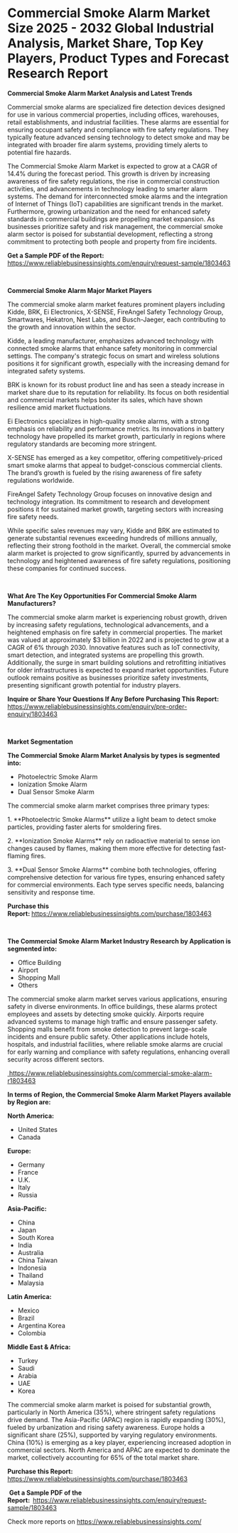<p><h1>Commercial Smoke Alarm Market Size 2025 - 2032 Global Industrial Analysis, Market Share, Top Key Players, Product Types and Forecast Research Report</h1></p><p><strong>Commercial Smoke Alarm Market Analysis and Latest Trends</strong></p>
<p><p>Commercial smoke alarms are specialized fire detection devices designed for use in various commercial properties, including offices, warehouses, retail establishments, and industrial facilities. These alarms are essential for ensuring occupant safety and compliance with fire safety regulations. They typically feature advanced sensing technology to detect smoke and may be integrated with broader fire alarm systems, providing timely alerts to potential fire hazards.</p><p>The Commercial Smoke Alarm Market is expected to grow at a CAGR of 14.4% during the forecast period. This growth is driven by increasing awareness of fire safety regulations, the rise in commercial construction activities, and advancements in technology leading to smarter alarm systems. The demand for interconnected smoke alarms and the integration of Internet of Things (IoT) capabilities are significant trends in the market. Furthermore, growing urbanization and the need for enhanced safety standards in commercial buildings are propelling market expansion. As businesses prioritize safety and risk management, the commercial smoke alarm sector is poised for substantial development, reflecting a strong commitment to protecting both people and property from fire incidents.</p></p>
<p><strong>Get a Sample PDF of the Report:&nbsp;</strong> <a href="https://www.reliablebusinessinsights.com/enquiry/request-sample/1803463?utm_campaign=2268&utm_medium=2&utm_source=Github&utm_content=ia&utm_term=10042025&utm_id=commercial-smoke-alarm">https://www.reliablebusinessinsights.com/enquiry/request-sample/1803463</a></p>
<p>&nbsp;</p>
<p><strong>Commercial Smoke Alarm Major Market Players</strong></p>
<p><p>The commercial smoke alarm market features prominent players including Kidde, BRK, Ei Electronics, X-SENSE, FireAngel Safety Technology Group, Smartwares, Hekatron, Nest Labs, and Busch-Jaeger, each contributing to the growth and innovation within the sector.</p><p>Kidde, a leading manufacturer, emphasizes advanced technology with connected smoke alarms that enhance safety monitoring in commercial settings. The company's strategic focus on smart and wireless solutions positions it for significant growth, especially with the increasing demand for integrated safety systems. </p><p>BRK is known for its robust product line and has seen a steady increase in market share due to its reputation for reliability. Its focus on both residential and commercial markets helps bolster its sales, which have shown resilience amid market fluctuations.</p><p>Ei Electronics specializes in high-quality smoke alarms, with a strong emphasis on reliability and performance metrics. Its innovations in battery technology have propelled its market growth, particularly in regions where regulatory standards are becoming more stringent.</p><p>X-SENSE has emerged as a key competitor, offering competitively-priced smart smoke alarms that appeal to budget-conscious commercial clients. The brand’s growth is fueled by the rising awareness of fire safety regulations worldwide.</p><p>FireAngel Safety Technology Group focuses on innovative design and technology integration. Its commitment to research and development positions it for sustained market growth, targeting sectors with increasing fire safety needs.</p><p>While specific sales revenues may vary, Kidde and BRK are estimated to generate substantial revenues exceeding hundreds of millions annually, reflecting their strong foothold in the market. Overall, the commercial smoke alarm market is projected to grow significantly, spurred by advancements in technology and heightened awareness of fire safety regulations, positioning these companies for continued success.</p></p>
<p>&nbsp;</p>
<p><strong>What Are The Key Opportunities For Commercial Smoke Alarm Manufacturers?</strong></p>
<p><p>The commercial smoke alarm market is experiencing robust growth, driven by increasing safety regulations, technological advancements, and a heightened emphasis on fire safety in commercial properties. The market was valued at approximately $3 billion in 2022 and is projected to grow at a CAGR of 6% through 2030. Innovative features such as IoT connectivity, smart detection, and integrated systems are propelling this growth. Additionally, the surge in smart building solutions and retrofitting initiatives for older infrastructures is expected to expand market opportunities. Future outlook remains positive as businesses prioritize safety investments, presenting significant growth potential for industry players.</p></p>
<p><strong>Inquire or Share Your Questions If Any Before Purchasing This Report:</strong> <a href="https://www.reliablebusinessinsights.com/enquiry/pre-order-enquiry/1803463?utm_campaign=2268&utm_medium=2&utm_source=Github&utm_content=ia&utm_term=10042025&utm_id=commercial-smoke-alarm">https://www.reliablebusinessinsights.com/enquiry/pre-order-enquiry/1803463</a></p>
<p>&nbsp;</p>
<p><strong>Market Segmentation</strong></p>
<p><strong>The Commercial Smoke Alarm Market Analysis by types is segmented into:</strong></p>
<p><ul><li>Photoelectric Smoke Alarm</li><li>Ionization Smoke Alarm</li><li>Dual Sensor Smoke Alarm</li></ul></p>
<p><p>The commercial smoke alarm market comprises three primary types: </p><p>1. **Photoelectric Smoke Alarms** utilize a light beam to detect smoke particles, providing faster alerts for smoldering fires. </p><p>2. **Ionization Smoke Alarms** rely on radioactive material to sense ion changes caused by flames, making them more effective for detecting fast-flaming fires. </p><p>3. **Dual Sensor Smoke Alarms** combine both technologies, offering comprehensive detection for various fire types, ensuring enhanced safety for commercial environments. Each type serves specific needs, balancing sensitivity and response time.</p></p>
<p><strong>Purchase this Report:&nbsp;</strong><a href="https://www.reliablebusinessinsights.com/purchase/1803463?utm_campaign=2268&utm_medium=2&utm_source=Github&utm_content=ia&utm_term=10042025&utm_id=commercial-smoke-alarm">https://www.reliablebusinessinsights.com/purchase/1803463</a></p>
<p>&nbsp;</p>
<p><strong>The Commercial Smoke Alarm Market Industry Research by Application is segmented into:</strong></p>
<p><ul><li>Office Building</li><li>Airport</li><li>Shopping Mall</li><li>Others</li></ul></p>
<p><p>The commercial smoke alarm market serves various applications, ensuring safety in diverse environments. In office buildings, these alarms protect employees and assets by detecting smoke quickly. Airports require advanced systems to manage high traffic and ensure passenger safety. Shopping malls benefit from smoke detection to prevent large-scale incidents and ensure public safety. Other applications include hotels, hospitals, and industrial facilities, where reliable smoke alarms are crucial for early warning and compliance with safety regulations, enhancing overall security across different sectors.</p></p>
<p><a href="https://www.reliablebusinessinsights.com/commercial-smoke-alarm-r1803463?utm_campaign=2268&utm_medium=2&utm_source=Github&utm_content=ia&utm_term=10042025&utm_id=commercial-smoke-alarm">&nbsp;https://www.reliablebusinessinsights.com/commercial-smoke-alarm-r1803463</a></p>
<p><strong>In terms of Region, the Commercial Smoke Alarm Market Players available by Region are:</strong></p>
<p>
    <p> <strong> North America: </strong>
        <ul>
            <li>United States</li>
            <li>Canada</li>
        </ul>
        </p> 
    <p> <strong> Europe: </strong>
        <ul>
            <li>Germany</li>
            <li>France</li>
            <li>U.K.</li>
            <li>Italy</li>
            <li>Russia</li>
        </ul>
        </p> 
    <p> <strong> Asia-Pacific: </strong>
        <ul>
            <li>China</li>
            <li>Japan</li>
            <li>South Korea</li>
            <li>India</li>
            <li>Australia</li>
            <li>China Taiwan</li>
            <li>Indonesia</li>
            <li>Thailand</li>
            <li>Malaysia</li>
        </ul>
        </p> 
    <p> <strong> Latin America: </strong>
        <ul>
            <li>Mexico</li>
            <li>Brazil</li>
            <li>Argentina Korea</li>
            <li>Colombia</li>
        </ul>
        </p> 
    <p> <strong> Middle East & Africa: </strong>
        <ul>
            <li>Turkey</li>
            <li>Saudi</li>
            <li>Arabia</li>
            <li>UAE</li>
            <li>Korea</li>
        </ul>
    </p>
    </p>
<p><p>The commercial smoke alarm market is poised for substantial growth, particularly in North America (35%), where stringent safety regulations drive demand. The Asia-Pacific (APAC) region is rapidly expanding (30%), fueled by urbanization and rising safety awareness. Europe holds a significant share (25%), supported by varying regulatory environments. China (10%) is emerging as a key player, experiencing increased adoption in commercial sectors. North America and APAC are expected to dominate the market, collectively accounting for 65% of the total market share.</p></p>
<p><strong>Purchase this Report: </strong><a href="https://www.reliablebusinessinsights.com/purchase/1803463?utm_campaign=2268&utm_medium=2&utm_source=Github&utm_content=ia&utm_term=10042025&utm_id=commercial-smoke-alarm">https://www.reliablebusinessinsights.com/purchase/1803463</a></p>
<p>&nbsp;<strong>Get a Sample PDF of the Report:&nbsp;&nbsp;</strong><a href="https://www.reliablebusinessinsights.com/enquiry/request-sample/1803463?utm_campaign=2268&utm_medium=2&utm_source=Github&utm_content=ia&utm_term=10042025&utm_id=commercial-smoke-alarm">https://www.reliablebusinessinsights.com/enquiry/request-sample/1803463</a></p>
<p><strong></strong></p>
<p>Check more reports on <a href="https://www.reliablebusinessinsights.com/?utm_campaign=2268&utm_medium=2&utm_source=Github&utm_content=ia&utm_term=10042025&utm_id=commercial-smoke-alarm">https://www.reliablebusinessinsights.com/</a></p>